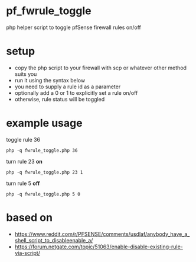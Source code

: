 # pf_fwrule_toggle

php helper script to toggle pfSense firewall rules on/off

# setup

- copy the php script to your firewall with scp or whatever other method suits you
- run it using the syntax below
- you need to supply a rule id as a parameter
- optionally add a 0 or 1 to explicitly set a rule on/off
- otherwise, rule status will be toggled

# example usage

toggle rule 36
```
php -q fwrule_toggle.php 36
```

turn rule 23 **on**
```
php -q fwrule_toggle.php 23 1
```

turn rule 5 **off**
```
php -q fwrule_toggle.php 5 0
```

# based on

- https://www.reddit.com/r/PFSENSE/comments/usdlaf/anybody_have_a_shell_script_to_disableenable_a/
- https://forum.netgate.com/topic/51063/enable-disable-existing-rule-via-script/
